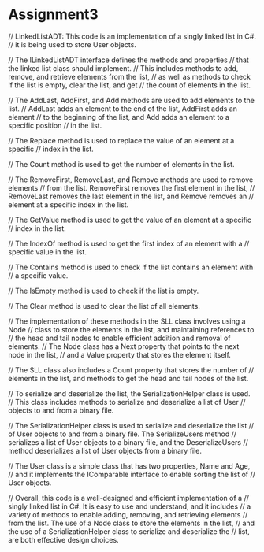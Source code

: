 # Assignment3
// LinkedListADT:  This code is an implementation of a singly linked list in C#.
// it is being used to store User objects.

// The ILinkedListADT interface defines the methods and properties
// that the linked list class should implement.
// This includes methods to add, remove, and retrieve elements from the list,
// as well as methods to check if the list is empty, clear the list, and get
// the count of elements in the list.

// The AddLast, AddFirst, and Add methods are used to add elements to the list.
// AddLast adds an element to the end of the list, AddFirst adds an element
// to the beginning of the list, and Add adds an element to a specific position
// in the list.

// The Replace method is used to replace the value of an element at a specific
// index in the list.

// The Count method is used to get the number of elements in the list.

// The RemoveFirst, RemoveLast, and Remove methods are used to remove elements
// from the list. RemoveFirst removes the first element in the list,
// RemoveLast removes the last element in the list, and Remove removes an
// element at a specific index in the list.

// The GetValue method is used to get the value of an element at a specific
// index in the list.

// The IndexOf method is used to get the first index of an element with a
// specific value in the list.

// The Contains method is used to check if the list contains an element with
// a specific value.

// The IsEmpty method is used to check if the list is empty.

// The Clear method is used to clear the list of all elements.

// The implementation of these methods in the SLL class involves using a Node
// class to store the elements in the list, and maintaining references to
// the head and tail nodes to enable efficient addition and removal of elements.
// The Node class has a Next property that points to the next node in the list,
// and a Value property that stores the element itself.

// The SLL class also includes a Count property that stores the number of
// elements in the list, and methods to get the head and tail nodes of the list.

// To serialize and deserialize the list, the SerializationHelper class is used.
// This class includes methods to serialize and deserialize a list of User
// objects to and from a binary file.

// The SerializationHelper class is used to serialize and deserialize the list
// of User objects to and from a binary file. The SerializeUsers method
// serializes a list of User objects to a binary file, and the DeserializeUsers
// method deserializes a list of User objects from a binary file.

// The User class is a simple class that has two properties, Name and Age,
// and it implements the IComparable interface to enable sorting the list of
// User objects.

// Overall, this code is a well-designed and efficient implementation of a
// singly linked list in C#. It is easy to use and understand, and it includes
// a variety of methods to enable adding, removing, and retrieving elements
// from the list. The use of a Node class to store the elements in the list,
// and the use of a SerializationHelper class to serialize and deserialize the
// list, are both effective design choices.
